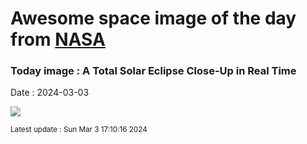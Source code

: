 
# Awesome space image of the day from [NASA](https://api.nasa.gov/)

### Today image : A Total Solar Eclipse Close-Up in Real Time
Date : 2024-03-03

![](https://www.youtube.com/embed/5D9j-8Vhyto?rel=0&showinfo=0)

<small>Latest update : Sun Mar  3 17:10:16 2024</small>
        